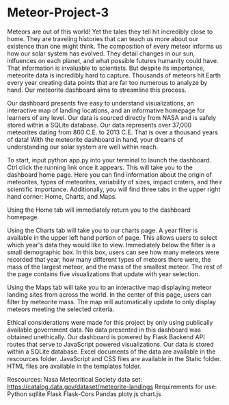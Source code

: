 # Meteor-Project-3
Meteors are out of this world! Yet the tales they tell hit incredibly close to home. They are traveling histories that can teach us more about our existence than one might think. The composition of every meteor informs us how our solar system has evolved. They detail changes in our sun, inlfuences on each planet, and what possible futures humanity could have. That information is invaluable to scientists. But despite its importance, meteorite data is incredibly hard to capture. Thousands of meteors hit Earth every year creating data points that are far too numerous to analyze by hand. Our meteorite dashboard aims to streamline this process. 

Our dashboard presents five easy to understand visualizations, an interactive map of landing locations, and an informative homepage for learners of any level. Our data is sourced directly from NASA and is safely stored within a SQLite database. Our data represents over 37,000 meteorites dating from 860 C.E. to 2013 C.E. That is over a thousand years of data! With the meteorite dashboard in hand, your dreams of understanding our solar system are well within reach. 

To start, input python app.py into your terminal to launch the dashboard. Ctrl click the running link once it appears. This will take you to the dashboard home page. Here you can find information about the origin of meteorites, types of meteorites, variability of sizes, impact craters, and their scientific importance. Additionally, you will find three tabs in the upper right hand corner: Home, Charts, and Maps.

Using the Home tab will immediately return you to the dashboard homepage.

Using the Charts tab will take you to our charts page. A year filter is available in the upper left hand portion of page. This allows users to select which year's data they would like to view. Immediately below the filter is a small demographic box. In this box, users can see how many meteors were recorded that year, how many different types of meteors there were, the mass of the largest meteor, and the mass of the smallest meteor. The rest of the page contains five visualizations that update with year selection. 

Using the Maps tab will take you to an interactive map displaying meteor landing sites from across the world. In the center of this page, users can filter by meteorite mass. The map will automatically update to only display meteors meeting the selected criteria. 

Ethical considerations were made for this project by only using publically available government data. No data presented in this dashboard was obtained unethically. Our dashboard is powered by Flask Backend API routes that serve to JavaScript powered visualizations. Our data is stored within a SQLite database. Excel documents of the data are available in the rescources folder. JavaScript and CSS files are available in the Static folder. HTML files are available in the templates folder. 

Rescources:
Nasa Meteoritical Society data set: https://catalog.data.gov/dataset/meteorite-landings
Requirements for use:
Python
sqllite
Flask
Flask-Cors
Pandas
ploty.js
chart.js
